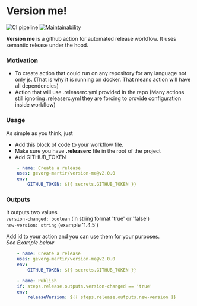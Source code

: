 # Version me!

![CI pipeline](https://github.com/gevorg-martir/version-me/workflows/CI%20pipeline/badge.svg)
[![Maintainability](https://api.codeclimate.com/v1/badges/2d537a378a0fef6ab1cc/maintainability)](https://codeclimate.com/github/gevorg-martir/version-me/maintainability)

**Version me** is a github action for automated release workflow. It uses semantic release under the hood.

### Motivation
- To create action that could run on any repository for any language not only js.
  (That is why it is running on docker. That means action will have all dependencies)
- Action that will use .releaserc.yml provided in the repo
  (Many actions still ignoring .releaserc.yml they are forcing to provide configuration inside workflow)

### Usage
As simple as you think, just
- Add this block of code to your workflow file.
- Make sure you have **.releaserc** file in the root of the project
- Add GITHUB_TOKEN

``` yml
    - name: Create a release
    uses: gevorg-martir/version-me@v2.0.0
    env:
        GITHUB_TOKEN: ${{ secrets.GITHUB_TOKEN }}
```

### Outputs
It outputs two values \
`version-changed: boolean` (in string format 'true' or 'false') \
`new-version: string` (example '1.4.5')

Add id to your action and you can use them for your purposes. \
*See Example below*

```yml
    - name: Create a release
    uses: gevorg-martir/version-me@v2.0.0
    env:
        GITHUB_TOKEN: ${{ secrets.GITHUB_TOKEN }}

    - name: Publish
    if: steps.release.outputs.version-changed == 'true'
    env:
        releaseVersion: ${{ steps.release.outputs.new-version }}
```